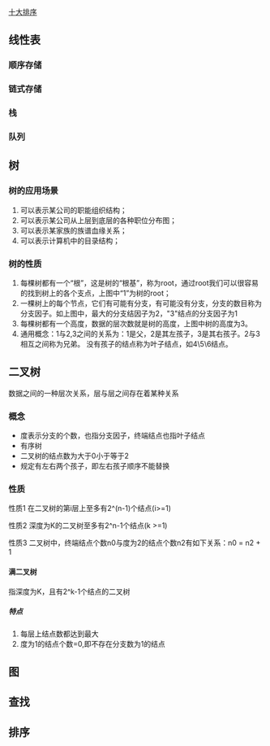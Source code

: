 [十大排序](https://www.cnblogs.com/onepixel/articles/7674659.html)

## 线性表

### 顺序存储

### 链式存储

### 栈

### 队列

## 树

### 树的应用场景
1. 可以表示某公司的职能组织结构；
2. 可以表示某公司从上层到底层的各种职位分布图；
3. 可以表示某家族的族谱血缘关系；
4. 可以表示计算机中的目录结构；

### 树的性质
1. 每棵树都有一个“根”，这是树的“根基”，称为root，通过root我们可以很容易的找到树上的各个支点，上图中“1”为树的root；
2. 一棵树上的每个节点，它们有可能有分支，有可能没有分支，分支的数目称为分支因子。如上图中，最大的分支结因子为2，"3"结点的分支因子为1
3. 每棵树都有一个高度，数据的层次数就是树的高度，上图中树的高度为3。
4. 通用概念：1与2,3之间的关系为：1是父，2是其左孩子，3是其右孩子。2与3相互之间称为兄弟。 没有孩子的结点称为叶子结点，如4\5\6结点。  

## 二叉树
数据之间的一种层次关系，层与层之间存在着某种关系

### 概念
* 度表示分支的个数，也指分支因子，终端结点也指叶子结点
* 有序树
* 二叉树的结点数为大于0小于等于2
* 规定有左右两个孩子，即左右孩子顺序不能替换

### 性质
性质1 在二叉树的第i层上至多有2^(n-1)个结点(i>=1)

性质2 深度为K的二叉树至多有2^n-1个结点(k >=1)

性质3 二叉树中，终端结点个数n0与度为2的结点个数n2有如下关系：n0 = n2  + 1

#### 满二叉树
指深度为K，且有2^k-1个结点的二叉树
##### 特点
1. 每层上结点数都达到最大
2. 度为1的结点个数=0,即不存在分支数为1的结点


## 图

## 查找

## 排序